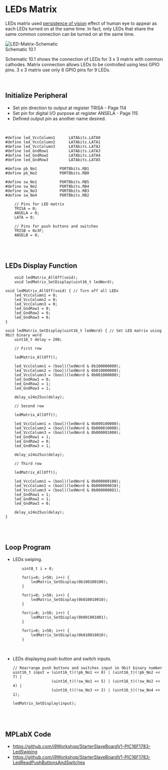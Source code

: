 # LEDs Matrix
LEDs matrix used [persistence of vision](https://en.wikipedia.org/wiki/Persistence_of_vision) effect of human eye to appear as each LEDs turned on at the same time. 
In fact, only LEDs that share the same common connection can be turned on at the same time.
<br/>

![LED-Matrix-Schematic](https://github.com/user-attachments/assets/e9a5025c-eb2d-4959-af3a-1a166a27fa6a)
<br/>
Schematic 10.1

Schematic 10.1 shows the connection of LEDs for 3 x 3 matrix with common cathodes. Matrix connection allows LEDs to be controlled using less GPIO pins. 3 x 3 matrix use only 6 GPIO pins for 9 LEDs.
<br/>

<br/>

## Initialize Peripheral

* Set pin direction to output at register TRISA - Page 114
* Set pin for digital I/O purpose at register ANSELA - Page 115
* Defined output pin as another name desired.
<br/>

```
#define led_VccColumn1      LATAbits.LATA0
#define led_VccColumn2      LATAbits.LATA1
#define led_VccColumn3      LATAbits.LATA2
#define led_GndRow1         LATAbits.LATA3
#define led_GndRow2         LATAbits.LATA4
#define led_GndRow3         LATAbits.LATA5
    
#define pb_No1          PORTBbits.RB1
#define pb_No2          PORTBbits.RB0
    
#define sw_No1          PORTBbits.RB5
#define sw_No2          PORTBbits.RB4
#define sw_No3          PORTBbits.RB3
#define sw_No4          PORTBbits.RB2
```

```
    // Pins for LED matrix
    TRISA = 0;
    ANSELA = 0;
    LATA = 0;
    
    // Pins for push buttons and switches
    TRISB = 0x3F;
    ANSELB = 0;
```
<br/>

<br/>

## LEDs Display Function

```
    void ledMatrix_AllOff(void);
    void ledMatrix_SetDisplay(uint16_t ledWord);
```

```
void ledMatrix_AllOff(void) { // Turn off all LEDs
    led_VccColumn1 = 0;
    led_VccColumn2 = 0;
    led_VccColumn3 = 0;
    led_GndRow1 = 0;
    led_GndRow2 = 0;
    led_GndRow3 = 0;
}

void ledMatrix_SetDisplay(uint16_t ledWord) { // Set LED matrix using 9bit binary word
    uint16_t delay = 200;
    
    // First row
    
    ledMatrix_AllOff();
    
    led_VccColumn1 = (bool)(ledWord & 0b100000000);
    led_VccColumn2 = (bool)(ledWord & 0b010000000);
    led_VccColumn3 = (bool)(ledWord & 0b001000000);
    led_GndRow1 = 0;
    led_GndRow2 = 1;
    led_GndRow3 = 1;
    
    delay_x24o25us(delay);
    
    // Second row
    
    ledMatrix_AllOff();
    
    led_VccColumn1 = (bool)(ledWord & 0b000100000);
    led_VccColumn2 = (bool)(ledWord & 0b000010000);
    led_VccColumn3 = (bool)(ledWord & 0b000001000);
    led_GndRow1 = 1;
    led_GndRow2 = 0;
    led_GndRow3 = 1;
    
    delay_x24o25us(delay);
    
    // Third row
    
    ledMatrix_AllOff();
    
    led_VccColumn1 = (bool)(ledWord & 0b000000100);
    led_VccColumn2 = (bool)(ledWord & 0b000000010);
    led_VccColumn3 = (bool)(ledWord & 0b000000001);
    led_GndRow1 = 1;
    led_GndRow2 = 1;
    led_GndRow3 = 0;
    
    delay_x24o25us(delay);
}
```
<br/>

<br/>

## Loop Program

* LEDs swiping.
  ```
      uint8_t i = 0;
      
      for(i=0; i<50; i++) {
          ledMatrix_SetDisplay(0b100100100);
      }
      
      for(i=0; i<50; i++) {
          ledMatrix_SetDisplay(0b010010010);
      }
      
      for(i=0; i<50; i++) {
          ledMatrix_SetDisplay(0b001001001);
      }
      
      for(i=0; i<50; i++) {
          ledMatrix_SetDisplay(0b010010010);
      }
  ```
<br/>

* LEDs displaying push button and switch inputs.
  ```
  // Rearrange push buttons and switches input in 9bit binary number
  uint16_t input = (uint16_t)(!pb_No1 << 8) | (uint16_t)(!pb_No2 << 7) |
                   (uint16_t)(!sw_No1 << 5) | (uint16_t)(!sw_No2 << 4) |
                   (uint16_t)(!sw_No3 << 2) | (uint16_t)(!sw_No4 << 1);
  
  ledMatrix_SetDisplay(input);
  ```
<br/>

<br/>

## MPLabX Code

* https://github.com/i9Workshop/StarterSlaveBoardV1-PIC16F1783-LedSwiping
* https://github.com/i9Workshop/StarterSlaveBoardV1-PIC16F1783-LedReadPushButtonsAndSwitches
<br/>

<br/>

